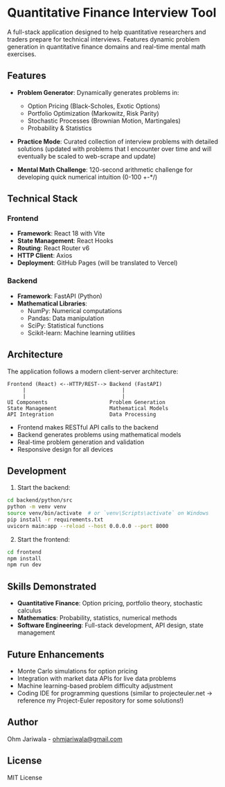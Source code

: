 # Quantitative Finance Interview Tool

A full-stack application designed to help quantitative researchers and traders prepare for technical interviews. Features dynamic problem generation in quantitative finance domains and real-time mental math exercises.

## Features

- **Problem Generator**: Dynamically generates problems in:
  - Option Pricing (Black-Scholes, Exotic Options)
  - Portfolio Optimization (Markowitz, Risk Parity)
  - Stochastic Processes (Brownian Motion, Martingales)
  - Probability & Statistics

- **Practice Mode**: Curated collection of interview problems with detailed solutions (updated with problems that I encounter over time and will eventually be scaled to web-scrape and update)

- **Mental Math Challenge**: 120-second arithmetic challenge for developing quick numerical intuition (0-100 +-*/)

## Technical Stack

### Frontend
- **Framework**: React 18 with Vite
- **State Management**: React Hooks
- **Routing**: React Router v6
- **HTTP Client**: Axios
- **Deployment**: GitHub Pages (will be translated to Vercel)

### Backend
- **Framework**: FastAPI (Python)
- **Mathematical Libraries**:
  - NumPy: Numerical computations
  - Pandas: Data manipulation
  - SciPy: Statistical functions
  - Scikit-learn: Machine learning utilities

## Architecture

The application follows a modern client-server architecture:

```
Frontend (React) <--HTTP/REST--> Backend (FastAPI)
     |                               |
     |                               |
UI Components                    Problem Generation
State Management                 Mathematical Models
API Integration                  Data Processing
```

- Frontend makes RESTful API calls to the backend
- Backend generates problems using mathematical models
- Real-time problem generation and validation
- Responsive design for all devices

## Development

1. Start the backend:
```bash
cd backend/python/src
python -m venv venv
source venv/bin/activate  # or `venv\Scripts\activate` on Windows
pip install -r requirements.txt
uvicorn main:app --reload --host 0.0.0.0 --port 8000
```

2. Start the frontend:
```bash
cd frontend
npm install
npm run dev
```

## Skills Demonstrated

- **Quantitative Finance**: Option pricing, portfolio theory, stochastic calculus
- **Mathematics**: Probability, statistics, numerical methods
- **Software Engineering**: Full-stack development, API design, state management

## Future Enhancements

- Monte Carlo simulations for option pricing
- Integration with market data APIs for live data problems
- Machine learning-based problem difficulty adjustment
- Coding IDE for programming questions (similar to projecteuler.net -> reference my Project-Euler repository for some solutions!)

## Author
Ohm Jariwala - ohmjariwala@gmail.com

## License
MIT License 
